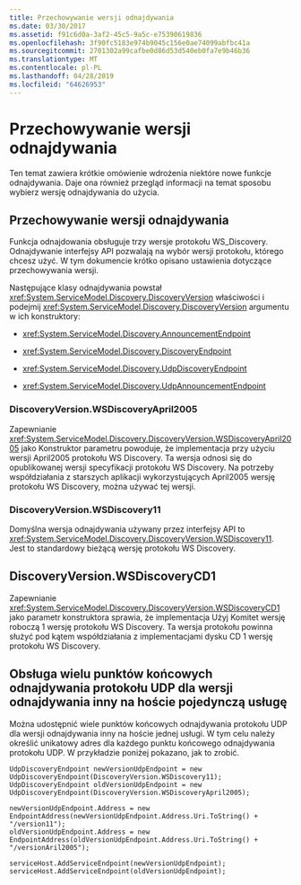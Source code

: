 ```yaml
---
title: Przechowywanie wersji odnajdywania
ms.date: 03/30/2017
ms.assetid: f91c6d0a-3af2-45c5-9a5c-e75390619836
ms.openlocfilehash: 3f90fc5183e974b9045c156e0ae74099abfbc41a
ms.sourcegitcommit: 2701302a99cafbe0d86d53d540eb0fa7e9b46b36
ms.translationtype: MT
ms.contentlocale: pl-PL
ms.lasthandoff: 04/28/2019
ms.locfileid: "64626953"
---
```

# <a name="discovery-versioning"></a>Przechowywanie wersji odnajdywania
Ten temat zawiera krótkie omówienie wdrożenia niektóre nowe funkcje odnajdywania. Daje ona również przegląd informacji na temat sposobu wybierz wersję odnajdywania do użycia.  
  
## <a name="discovery-versioning"></a>Przechowywanie wersji odnajdywania  
 Funkcja odnajdowania obsługuje trzy wersje protokołu WS_Discovery. Odnajdywanie interfejsy API pozwalają na wybór wersji protokołu, którego chcesz użyć. W tym dokumencie krótko opisano ustawienia dotyczące przechowywania wersji.  
  
 Następujące klasy odnajdywania powstał <xref:System.ServiceModel.Discovery.DiscoveryVersion> właściwości i podejmij <xref:System.ServiceModel.Discovery.DiscoveryVersion> argumentu w ich konstruktory:  
  
- <xref:System.ServiceModel.Discovery.AnnouncementEndpoint>  
  
- <xref:System.ServiceModel.Discovery.DiscoveryEndpoint>  
  
- <xref:System.ServiceModel.Discovery.UdpDiscoveryEndpoint>  
  
- <xref:System.ServiceModel.Discovery.UdpAnnouncementEndpoint>  
  
### <a name="discoveryversionwsdiscoveryapril2005"></a>DiscoveryVersion.WSDiscoveryApril2005  
 Zapewnianie <xref:System.ServiceModel.Discovery.DiscoveryVersion.WSDiscoveryApril2005> jako Konstruktor parametru powoduje, że implementacja przy użyciu wersji April2005 protokołu WS Discovery. Ta wersja odnosi się do opublikowanej wersji specyfikacji protokołu WS Discovery. Na potrzeby współdziałania z starszych aplikacji wykorzystujących April2005 wersję protokołu WS Discovery, można używać tej wersji.  
  
### <a name="discoveryversionwsdiscovery11"></a>DiscoveryVersion.WSDiscovery11  
 Domyślna wersja odnajdywania używany przez interfejsy API to <xref:System.ServiceModel.Discovery.DiscoveryVersion.WSDiscovery11>. Jest to standardowy bieżącą wersję protokołu WS Discovery.  
  
## <a name="discoveryversionwsdiscoverycd1"></a>DiscoveryVersion.WSDiscoveryCD1  
 Zapewnianie <xref:System.ServiceModel.Discovery.DiscoveryVersion.WSDiscoveryCD1> jako parametr konstruktora sprawia, że implementacja Użyj Komitet wersję roboczą 1 wersję protokołu WS Discovery. Ta wersja protokołu powinna służyć pod kątem współdziałania z implementacjami dysku CD 1 wersję protokołu WS Discovery.  
  
## <a name="supporting-multiple-udp-discovery-endpoints-for-different-discovery-versions-on-a-single-service-host"></a>Obsługa wielu punktów końcowych odnajdywania protokołu UDP dla wersji odnajdywania inny na hoście pojedynczą usługę  
 Można udostępnić wiele punktów końcowych odnajdywania protokołu UDP dla wersji odnajdywania inny na hoście jednej usługi. W tym celu należy określić unikatowy adres dla każdego punktu końcowego odnajdywania protokołu UDP. W przykładzie poniżej pokazano, jak to zrobić.  
  
```  
UdpDiscoveryEndpoint newVersionUdpEndpoint = new UdpDiscoveryEndpoint(DiscoveryVersion.WSDiscovery11);  
UdpDiscoveryEndpoint oldVersionUdpEndpoint = new UdpDiscoveryEndpoint(DiscoveryVersion.WSDiscoveryApril2005);  
  
newVersionUdpEndpoint.Address = new EndpointAddress(newVersionUdpEndpoint.Address.Uri.ToString() + "/version11");  
oldVersionUdpEndpoint.Address = new EndpointAddress(oldVersionUdpEndpoint.Address.Uri.ToString() + "/versionAril2005");  
  
serviceHost.AddServiceEndpoint(newVersionUdpEndpoint);  
serviceHost.AddServiceEndpoint(oldVersionUdpEndpoint);  
```
